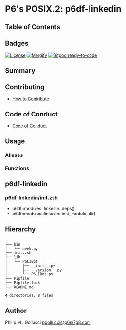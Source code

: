 # P6's POSIX.2: p6df-linkedin

## Table of Contents

## Badges

[![License](https://img.shields.io/badge/License-Apache%202.0-yellowgreen.svg)](https://opensource.org/licenses/Apache-2.0)
[![Mergify](https://img.shields.io/endpoint.svg?url=https://gh.mergify.io/badges//p6df-linkedin/&style=flat)](https://mergify.io)
[![Gitpod ready-to-code](https://img.shields.io/badge/Gitpod-ready--to--code-blue?logo=gitpod)](<https://gitpod.io/#https://github.com//p6df-linkedin>)

## Summary

## Contributing

- [How to Contribute](<https://github.com//.github/blob/main/CONTRIBUTING.md>)

## Code of Conduct

- [Code of Conduct](<https://github.com//.github/blob/main/CODE_OF_CONDUCT.md>)

## Usage

### Aliases

### Functions

## p6df-linkedin

### p6df-linkedin/init.zsh

- p6df::modules::linkedin::deps()
- p6df::modules::linkedin::init(_module, dir)

## Hierarchy

```text
.
├── bin
│   └── peek.py
├── init.zsh
├── lib
│   └── P6LIBot
│       ├── __init__.py
│       ├── __version__.py
│       └── P6LIBot.py
├── Pipfile
├── Pipfile.lock
└── README.md

4 directories, 8 files
```

## Author

Philip M . Gollucci <pgollucci@p6m7g8.com>
